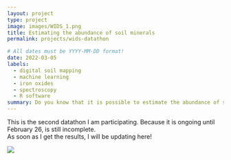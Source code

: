 ```yaml
---
layout: project
type: project
image: images/WIDS_1.png
title: Estimating the abundance of soil minerals
permalink: projects/wids-datathon

# All dates must be YYYY-MM-DD format!
date: 2022-03-05
labels:
  - digital soil mapping
  - machine learning
  - iron oxides
  - spectroscopy
  - R software
summary: Do you know that it is possible to estimate the abundance of specific soil minerals in the soil using soil spectroscopy?
---
```



This is the second datathon I am participating. Because it is ongoing until February 26, is still incomplete.  
As soon as I get the results, I will be updating here!

<img class="ui image" src="{{ site.baseurl }}/images/wids_2.PNG">
